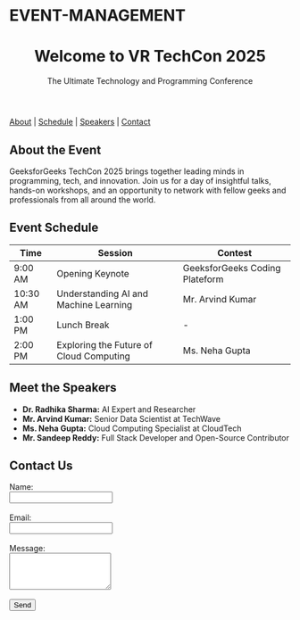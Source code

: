 # EVENT-MANAGEMENT
<html>
<head></head>
<body>
    <header>
        <h1>Welcome to VR TechCon 2025</h1>
        <p>The Ultimate Technology and Programming Conference</p>
    </header>
    <nav>
        <a href="#about">About</a> |
        <a href="#schedule">Schedule</a> |
        <a href="#speakers">Speakers</a> |
        <a href="#contact">Contact</a>
    </nav>
    <section id="about">
        <h2>About the Event</h2>
        <p>GeeksforGeeks TechCon 2025 brings together leading minds in programming,
          tech, and innovation. Join us for a day of insightful talks, hands-on workshops,
          and an opportunity to network with fellow geeks and professionals from all around the world.</p>
    </section>
    <section id="schedule">
        <h2>Event Schedule</h2>
        <table>
            <thead>
                <tr>
                    <th>Time</th>
                    <th>Session</th>
                    <th>Contest</th>
                </tr>
            </thead>
            <tbody>
                <tr>
                    <td>9:00 AM</td>
                    <td>Opening Keynote</td>
                    <td>GeeksforGeeks Coding Plateform</td>
                </tr>
                <tr>
                    <td>10:30 AM</td>
                    <td>Understanding AI and Machine Learning</td>
                    <td>Mr. Arvind Kumar</td>
                </tr>
                <tr>
                    <td>1:00 PM</td>
                    <td>Lunch Break</td>
                    <td>-</td>
                </tr>
                <tr>
                    <td>2:00 PM</td>
                    <td>Exploring the Future of Cloud Computing</td>
                    <td>Ms. Neha Gupta</td>
                </tr>
            </tbody>
        </table>
    </section>
    <section id="speakers">
        <h2>Meet the Speakers</h2>
        <ul>
            <li><strong>Dr. Radhika Sharma:</strong> AI Expert and Researcher</li>
            <li><strong>Mr. Arvind Kumar:</strong> Senior Data Scientist at TechWave</li>
            <li><strong>Ms. Neha Gupta:</strong> Cloud Computing Specialist at CloudTech</li>
            <li><strong>Mr. Sandeep Reddy:</strong> Full Stack Developer and Open-Source Contributor</li>
        </ul>
    </section>
    <section id="contact">
        <h2>Contact Us</h2>
        <form>
            <label for="name">Name:</label><br>
            <input type="text" id="name" name="name"><br><br>
            <label for="email">Email:</label><br>
            <input type="email" id="email" name="email"><br><br>
            <label for="message">Message:</label><br>
            <textarea id="message" name="message" rows="4"></textarea><br><br>
            <button type="submit">Send</button>
        </form>
    </section>
</body>
</html>
